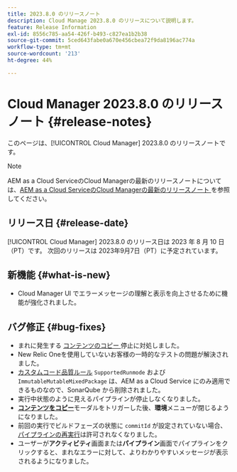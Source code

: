```yaml
---
title: 2023.8.0 のリリースノート
description: Cloud Manage 2023.8.0 のリリースについて説明します。
feature: Release Information
exl-id: 8556c785-aa54-426f-b493-c827ea1b2b38
source-git-commit: 5ced643fabe0a670e456cbea72f9da8196ac774a
workflow-type: tm+mt
source-wordcount: '213'
ht-degree: 44%

---
```


# Cloud Manager 2023.8.0 のリリースノート {#release-notes}

このページは、[!UICONTROL Cloud Manager] 2023.8.0 のリリースノートです。

>[!NOTE]
>
>AEM as a Cloud ServiceのCloud Managerの最新のリリースノートについては、[AEM as a Cloud ServiceのCloud Managerの最新のリリースノート ](https://experienceleague.adobe.com/en/docs/experience-manager-cloud-service/content/release-notes/cloud-manager/current) を参照してください。

## リリース日 {#release-date}

[!UICONTROL Cloud Manager] 2023.8.0 のリリース日は 2023 年 8 月 10 日（PT）です。 次回のリリースは 2023年9月7日（PT）に予定されています。

## 新機能 {#what-is-new}

* Cloud Manager UI でエラーメッセージの理解と表示を向上させるために機能が強化されました。

## バグ修正 {#bug-fixes}

* まれに発生する [ コンテンツのコピー ](/help/using/content-copy.md) 停止に対処しました。
* New Relic Oneを使用していないお客様の一時的なテストの問題が解決されました。
* [カスタムコード品質ルール](/help/using/custom-code-quality-rules.md) `SupportedRunmode` および `ImmutableMutableMixedPackage` は、AEM as a Cloud Service にのみ適用できるものなので、SonarQube から削除されました。
* 実行中状態のように見えるパイプラインが停止しなくなりました。
* **[コンテンツをコピー](/help/using/content-copy.md)**&#x200B;モーダルをトリガーした後、**環境**&#x200B;メニューが閉じるようになりました。
* 前回の実行でビルドフェーズの状態に `commitId` が設定されていない場合、[パイプラインの再実行](/help/using/code-deployment.md#reexecute-deployment)は許可されなくなりました。
* ユーザーが&#x200B;**アクティビティ**&#x200B;画面または&#x200B;**パイプライン**&#x200B;画面でパイプラインをクリックすると、まれなエラーに対して、よりわかりやすいメッセージが表示されるようになりました。
